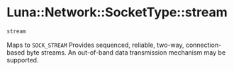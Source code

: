 # Luna::Network::SocketType::stream

```c++
stream
```

Maps to `SOCK_STREAM` Provides sequenced, reliable, two-way, connection-based byte streams. 
 An out-of-band data transmission mechanism may be supported. 

